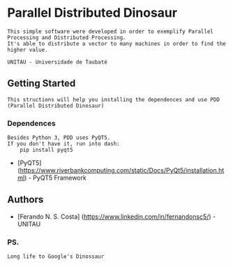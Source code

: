 # Parallel Distributed Dinosaur
	This simple software were developed in order to exemplify Parallel Processing and Distributed Processing.
	It's able to distribute a vector to many machines in order to find the higher value.

	UNITAU - Universidade de Taubaté

## Getting Started
	
	This structions will help you installing the dependences and use PDD (Parallel Distributed Dinosaur)

### Dependences
	Besides Python 3, PDD uses PyQT5.
	If you don't have it, run into dash:
		pip install pyqt5

* [PyQT5] (https://www.riverbankcomputing.com/static/Docs/PyQt5/installation.html) - PyQT5 Framework

## Authors
* [Ferando N. S. Costa] (https://www.linkedin.com/in/fernandonsc5/) - UNITAU

### PS.
	Long life to Google's Dinossaur
